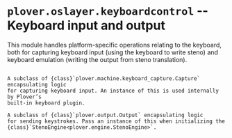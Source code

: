 # `plover.oslayer.keyboardcontrol` -- Keyboard input and output

This module handles platform-specific operations relating to the keyboard,
both for capturing keyboard input (using the keyboard to write steno) and
keyboard emulation (writing the output from steno translation).

```{py:module} plover.oslayer.keyboardcontrol

```

```{class} KeyboardCapture
A subclass of {class}`plover.machine.keyboard_capture.Capture` encapsulating logic
for capturing keyboard input. An instance of this is used internally by Plover’s
built-in keyboard plugin.
```

```{class} KeyboardEmulation
A subclass of {class}`plover.output.Output` encapsulating logic
for sending keystrokes. Pass an instance of this when initializing the
{class}`StenoEngine<plover.engine.StenoEngine>`.
```
